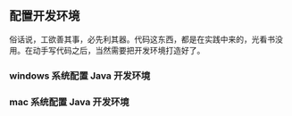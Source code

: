 ## 配置开发环境

俗话说，工欲善其事，必先利其器。代码这东西，都是在实践中来的，光看书没用。在动手写代码之后，当然需要把开发环境打造好了。

### windows 系统配置 Java 开发环境



### mac 系统配置 Java 开发环境